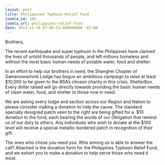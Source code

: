 ```yaml
---
layout: post
title: Philippines Typhoon Relief Fund
joomla_id: 191
joomla_url: philippines-relief-fund
date: 2013-11-16 07:05:53.000000000 -07:00
---
```

<p>Brothers,<img src="images/PhilippinesRelief/PhilippinesReliefSmall.png" alt="" align="right" /></p>
<p>The recent earthquake and super typhoon in the Philippines have claimed the lives of untold thousands of people, and left millions homeless and without the most basic human needs of potable water, food and shelter.</p>
<p>In an effort to help our brothers in need, the Shanghei Chapter of Gamenowwinink Lodge has begun an ambitious campaign to raise at least $10,000 to be given to the BSA’s chosen charity in this crisis, ShelterBox. Every dollar raised will go directly towards providing the basic human needs of clean water, food, and shelter to those now in need.</p>
<p>We are asking every lodge and section across our Region and Nation to please consider making a donation to help the cause.&nbsp;The standard specially designed patch seen to the right are being gifted for a &nbsp;$10 donation to the fund,&nbsp;each bearing the words of our Obligation that remind us of our duty to others.&nbsp;Any individuals who wish to donate at the&nbsp;$100 level will receive a special metallic-bordered patch in recognition of their gift.</p>
<p>The ones who chose you need you. Who among us is able to answer the call? Attached is the donation form for the Philippines Typhoon Relief Fund, and we exhort you to make a donation to help serve those who need it most.&nbsp;</p>
<p>&nbsp;</p>
